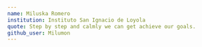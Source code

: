 ```yaml
---
name: Miluska Romero
institution: Instituto San Ignacio de Loyola
quote: Step by step and calmly we can get achieve our goals.
github_user: Milumon
---
```

